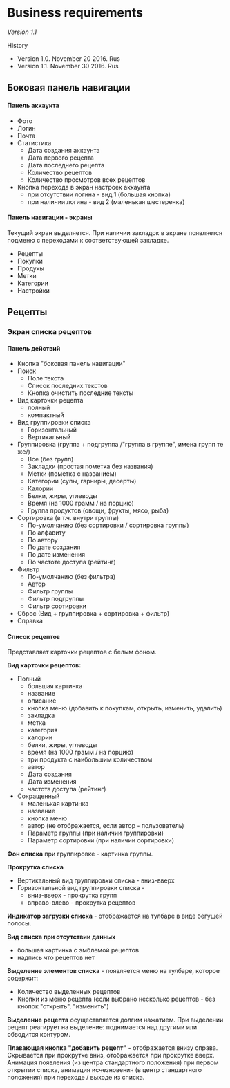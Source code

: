 # Business requirements

*Version 1.1*

History
*  Version 1.0. November 20 2016. Rus
*  Version 1.1. November 30 2016. Rus

## Боковая панель навигации

#### Панель аккаунта

* Фото
* Логин
* Почта
* Статистика
	* Дата создания аккаунта
	* Дата первого рецепта
	* Дата последнего рецепта
	* Количество рецептов
	* Количество просмотров всех рецептов
* Кнопка перехода в экран настроек аккаунта
	* при отсутствии логина - вид 1 (большая кнопка)
	* при наличии логина - вид 2 (маленькая шестеренка)

#### Панель навигации - экраны

Текущий экран выделяется. При наличии закладок в экране появляется подменю с переходами к
соответствующей закладке.
* Рецепты
* Покупки
* Продукы
* Метки
* Категории
* Настройки

## Рецепты

### Экран списка рецептов

#### Панель действий

* Кнопка "боковая панель навигации"
* Поиск
    * Поле текста
    * Список последних текстов
    * Кнопка очистить последние тексты
* Вид карточки рецепта
    * полный
    * компактный
* Вид группировки списка
    *  Горизонтальный
    *  Вертикальный
* Группировка (группа + подгруппа /"группа в группе", имена групп те же/)
    * Все (без групп)
    * Закладки (простая пометка без названия)
    * Метки (пометка с названием)
    * Категории (супы, гарниры, десерты)
    * Калории
    * Белки, жиры, углеводы
    * Время (на 1000 грамм / на порцию)
    * Группа продуктов (овощи, фрукты, мясо, рыба)
* Сортировка (в т.ч. внутри группы)
    * По-умолчанию (без сортировки / сортировка группы)
    * По алфавиту
    * По автору
    * По дате создания
    * По дате изменения
    * По частоте доступа (рейтинг)
* Фильтр
    * По-умолчанию (без фильтра)
    * Автор
    * Фильтр группы
    * Фильтр подгруппы
    * Фильтр сортировки
* Сброс (Вид + группировка + сортировка + фильтр)
* Справка

#### Список рецептов

Представляет карточки рецептов с белым фоном.

**Вид карточки рецептов:**

* Полный
    * большая картинка
    * название
    * описание
    * кнопка меню (добавить к покупкам, открыть, изменить, удалить)
    * закладка
    * метка
    * категория
    * калории
    * белки, жиры, углеводы
    * время (на 1000 грамм / на порцию)
    * три продукта с наибольшим количеством
    * автор
    * Дата создания
    * Дата изменения
    * частота доступа (рейтинг)
* Сокращенный
    * маленькая картинка
    * название
    * кнопка меню
    * автор (не отображается, если автор - пользователь)
    * Параметр группы (при наличии группировки)
    * Параметр сортировки (при наличии сортировки)

**Фон списка** при группировке - картинка группы.

**Прокрутка списка**

* Вертикальный вид группировки списка - вниз-вверх
* Горизонтальной вид группировки списка -
    * вниз-вверх - прокрутка групп
    * вправо-влево - прокрутка рецептов

**Индикатор загрузки списка** - отображается на тулбаре в виде бегущей полосы.

**Вид списка при отсутствии данных**

* большая картинка с эмблемой рецептов
* надпись что рецептов нет

**Выделение элементов списка** - появляется меню на тулбаре, которое содержит:
* Количество выделенных рецептов
* Кнопки из меню рецепта (если выбрано несколько рецептов - без кнопок "открыть", "изменить")

**Выделение рецепта** осуществляется долгим нажатием. При выделении рецепт реагирует на выделение:
поднимается над другими или обводится контуром.

**Плавающая кнопка "добавить рецепт"** - отображается внизу справа. Скрывается при прокрутке вниз,
отображается при прокрутке вверх. Анимация появления (из центра стандартного положения)
при первом открытии списка, анимация исчезновения (в центр стандартного положения) при
переходе / выходе из списка.


